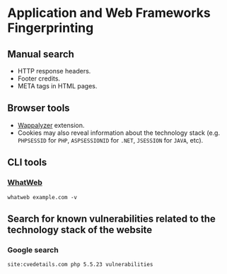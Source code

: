 # Application and Web Frameworks Fingerprinting

## Manual search

* HTTP response headers.
* Footer credits.
* META tags in HTML pages.

## Browser tools

* [Wappalyzer][2] extension.
* Cookies may also reveal information about the technology stack (e.g. `PHPSESSID` for `PHP`, `ASPSESSIONID` for `.NET`, `JSESSION` for `JAVA`, etc).

## CLI tools

### [WhatWeb][1]

```
whatweb example.com -v
```

## Search for known vulnerabilities related to the technology stack of the website

### Google search

```
site:cvedetails.com php 5.5.23 vulnerabilities
```

[1]: https://github.com/urbanadventurer/WhatWeb
[2]: https://www.wappalyzer.com/
